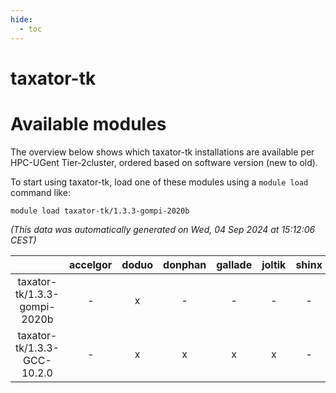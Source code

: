 ```yaml
---
hide:
  - toc
---
```


taxator-tk
==========

# Available modules


The overview below shows which taxator-tk installations are available per HPC-UGent Tier-2cluster, ordered based on software version (new to old).

To start using taxator-tk, load one of these modules using a `module load` command like:

```shell
module load taxator-tk/1.3.3-gompi-2020b
```

*(This data was automatically generated on Wed, 04 Sep 2024 at 15:12:06 CEST)*  

| |accelgor|doduo|donphan|gallade|joltik|shinx|skitty|
| :---: | :---: | :---: | :---: | :---: | :---: | :---: | :---: |
|taxator-tk/1.3.3-gompi-2020b|-|x|-|-|-|-|-|
|taxator-tk/1.3.3-GCC-10.2.0|-|x|x|x|x|-|x|
